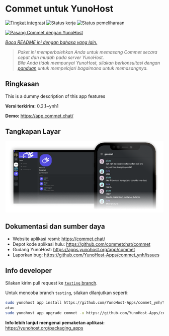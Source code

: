 <!--
N.B.: README ini dibuat secara otomatis oleh <https://github.com/YunoHost/apps/tree/master/tools/readme_generator>
Ini TIDAK boleh diedit dengan tangan.
-->

# Commet untuk YunoHost

[![Tingkat integrasi](https://dash.yunohost.org/integration/commet.svg)](https://ci-apps.yunohost.org/ci/apps/commet/) ![Status kerja](https://ci-apps.yunohost.org/ci/badges/commet.status.svg) ![Status pemeliharaan](https://ci-apps.yunohost.org/ci/badges/commet.maintain.svg)

[![Pasang Commet dengan YunoHost](https://install-app.yunohost.org/install-with-yunohost.svg)](https://install-app.yunohost.org/?app=commet)

*[Baca README ini dengan bahasa yang lain.](./ALL_README.md)*

> *Paket ini memperbolehkan Anda untuk memasang Commet secara cepat dan mudah pada server YunoHost.*  
> *Bila Anda tidak mempunyai YunoHost, silakan berkonsultasi dengan [panduan](https://yunohost.org/install) untuk mempelajari bagaimana untuk memasangnya.*

## Ringkasan

This is a dummy description of this app features


**Versi terkirim:** 0.2.1~ynh1

**Demo:** <https://app.commet.chat/>

## Tangkapan Layar

![Tangkapan Layar pada Commet](./doc/screenshots/screenshot.png)

## Dokumentasi dan sumber daya

- Website aplikasi resmi: <https://commet.chat/>
- Depot kode aplikasi hulu: <https://github.com/commetchat/commet>
- Gudang YunoHost: <https://apps.yunohost.org/app/commet>
- Laporkan bug: <https://github.com/YunoHost-Apps/commet_ynh/issues>

## Info developer

Silakan kirim pull request ke [`testing` branch](https://github.com/YunoHost-Apps/commet_ynh/tree/testing).

Untuk mencoba branch `testing`, silakan dilanjutkan seperti:

```bash
sudo yunohost app install https://github.com/YunoHost-Apps/commet_ynh/tree/testing --debug
atau
sudo yunohost app upgrade commet -u https://github.com/YunoHost-Apps/commet_ynh/tree/testing --debug
```

**Info lebih lanjut mengenai pemaketan aplikasi:** <https://yunohost.org/packaging_apps>
